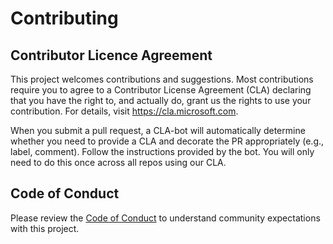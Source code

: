 # Contributing

## Contributor Licence Agreement

This project welcomes contributions and suggestions. Most contributions require you to agree to a
Contributor License Agreement (CLA) declaring that you have the right to, and actually do, grant us
the rights to use your contribution. For details, visit https://cla.microsoft.com.

When you submit a pull request, a CLA-bot will automatically determine whether you need to provide
a CLA and decorate the PR appropriately (e.g., label, comment). Follow the instructions
provided by the bot. You will only need to do this once across all repos using our CLA.

## Code of Conduct

Please review the [Code of Conduct](./CODE_OF_CONDUCT.md) to understand community expectations with this project.
